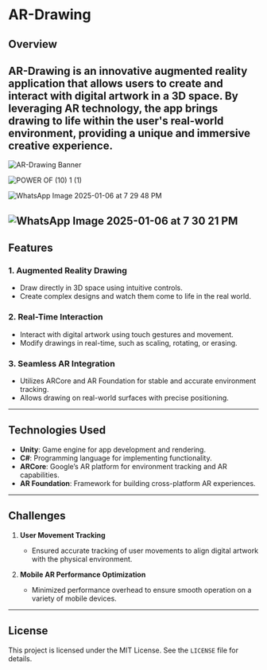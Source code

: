 # AR-Drawing  

## Overview  
**AR-Drawing** is an innovative augmented reality application that allows users to create and interact with digital artwork in a 3D space. By leveraging AR technology, the app brings drawing to life within the user's real-world environment, providing a unique and immersive creative experience.  
---

![AR-Drawing Banner](https://github.com/user-attachments/assets/6b05518c-45c7-4a14-a051-e3cc10eca27f)  

![POWER OF (10) 1 (1)](https://github.com/user-attachments/assets/0415dc9b-3942-491f-9680-72cc38928791)

![WhatsApp Image 2025-01-06 at 7 29 48 PM](https://github.com/user-attachments/assets/6be6f9ee-8097-4b39-b817-3df28e8ca947)  

![WhatsApp Image 2025-01-06 at 7 30 21 PM](https://github.com/user-attachments/assets/6ff66a4d-b6b1-4cc0-93ec-fce3a5fb92c4)
---

## Features  
### 1. Augmented Reality Drawing  
- Draw directly in 3D space using intuitive controls.  
- Create complex designs and watch them come to life in the real world.  

### 2. Real-Time Interaction  
- Interact with digital artwork using touch gestures and movement.  
- Modify drawings in real-time, such as scaling, rotating, or erasing.  

### 3. Seamless AR Integration  
- Utilizes ARCore and AR Foundation for stable and accurate environment tracking.  
- Allows drawing on real-world surfaces with precise positioning.  

---

## Technologies Used  
- **Unity**: Game engine for app development and rendering.  
- **C#**: Programming language for implementing functionality.  
- **ARCore**: Google’s AR platform for environment tracking and AR capabilities.  
- **AR Foundation**: Framework for building cross-platform AR experiences.  

---

## Challenges  
1. **User Movement Tracking**  
   - Ensured accurate tracking of user movements to align digital artwork with the physical environment.  

2. **Mobile AR Performance Optimization**  
   - Minimized performance overhead to ensure smooth operation on a variety of mobile devices.  

---

## License  
This project is licensed under the MIT License. See the `LICENSE` file for details.

